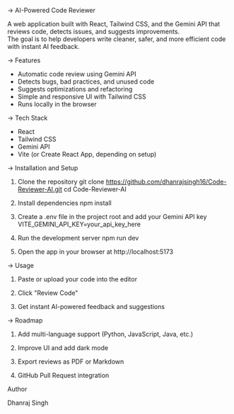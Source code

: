 -> AI-Powered Code Reviewer

A web application built with React, Tailwind CSS, and the Gemini API that reviews code, detects issues, and suggests improvements.  
The goal is to help developers write cleaner, safer, and more efficient code with instant AI feedback.



-> Features
- Automatic code review using Gemini API  
- Detects bugs, bad practices, and unused code  
- Suggests optimizations and refactoring  
- Simple and responsive UI with Tailwind CSS  
- Runs locally in the browser  



-> Tech Stack
- React  
- Tailwind CSS  
- Gemini API  
- Vite (or Create React App, depending on setup)  



-> Installation and Setup

1. Clone the repository
   git clone https://github.com/dhanrajsingh16/Code-Reviewer-AI.git
   cd Code-Reviewer-AI
   
2. Install dependencies
   npm install
   
3. Create a .env file in the project root and add your Gemini API key
   VITE_GEMINI_API_KEY=your_api_key_here
   
4. Run the development server
   npm run dev

5. Open the app in your browser at
   http://localhost:5173


-> Usage

1. Paste or upload your code into the editor

2. Click "Review Code"

3. Get instant AI-powered feedback and suggestions

-> Roadmap

1. Add multi-language support (Python, JavaScript, Java, etc.)

2. Improve UI and add dark mode

3. Export reviews as PDF or Markdown

4. GitHub Pull Request integration

Author

Dhanraj Singh
